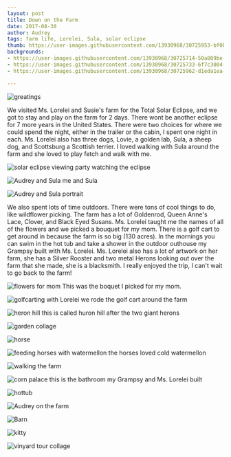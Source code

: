 ```yaml
---
layout: post
title: Down on the Farm
date: 2017-08-30
author: Audrey
tags: farm life, Lorelei, Sula, solar eclipse
thumb: https://user-images.githubusercontent.com/13930968/30725953-bf0b7886-9f0d-11e7-9f8c-b4db70095ff8.jpg
backgrounds:
- https://user-images.githubusercontent.com/13930968/30725714-50a809be-9f0c-11e7-88e7-cb35521e33d2.jpg
- https://user-images.githubusercontent.com/13930968/30725733-6f7c3004-9f0c-11e7-9f72-f3ce75397b52.jpg
- https://user-images.githubusercontent.com/13930968/30725962-d1eda1ea-9f0d-11e7-9e43-2e36bd00d416.jpg

---
```

![greatings](https://user-images.githubusercontent.com/13930968/30725813-ed7cfd12-9f0c-11e7-8186-8f0483478cbd.jpg)

We visited Ms. Lorelei and Susie's farm for the Total Solar Eclipse, and we got to stay and play on the farm for 2 days. There wont be another eclipse for 7 more years in the United States. There were two choices for where we could spend the night, either in the trailer or the cabin, I spent one night in each. Ms. Lorelei also has three dogs,  Lovie, a golden lab, Sula, a sheep dog, and Scottsburg a Scottish terrier. I loved walking with Sula around the farm and she loved to play fetch and walk with me.

![solar eclipse viewing party](https://user-images.githubusercontent.com/13930968/30726135-b50b94c8-9f0e-11e7-963f-daebac53c9ec.JPG)
watching the eclipse

![Audrey and Sula](https://user-images.githubusercontent.com/13930968/30725977-dddd3e7a-9f0d-11e7-82f1-bbc00d468daf.jpg)
me and Sula

![Audrey and Sula portrait](https://user-images.githubusercontent.com/13930968/30726088-5d347efe-9f0e-11e7-95b4-e61e2bff44cb.jpg)

   We also spent lots of time outdoors. There were tons of cool things to do, like wildflower picking. The farm has a lot of Goldenrod, Queen Anne's Lace, Clover, and Black Eyed Susans. Ms. Lorelei taught me the names of all of the flowers and we picked a bouquet for my mom.  There is a golf cart to get around in because the farm is so big (130 acres). In the mornings you can swim in the hot tub and take a shower in the outdoor outhouse my Grampsy built with Ms. Lorelei. Ms. Lorelei also has a lot of artwork on her farm, she has a Silver Rooster and two metal Herons looking out over the farm that she made, she is a blacksmith. I really enjoyed the trip, I can't wait to go back to the farm!
   
   ![flowers for mom](https://user-images.githubusercontent.com/13930968/30725884-54ea3bd6-9f0d-11e7-828f-e7e4c27b564d.jpg)
   This was the boquet I picked for my mom. 
   
   ![golfcarting with Lorelei](https://user-images.githubusercontent.com/13930968/30725714-50a809be-9f0c-11e7-88e7-cb35521e33d2.jpg)
   we rode the golf cart around the farm
   
![heron hill](https://user-images.githubusercontent.com/13930968/30725733-6f7c3004-9f0c-11e7-9f72-f3ce75397b52.jpg)
this is called huron hill after the two giant herons

![garden collage](https://user-images.githubusercontent.com/13930968/30726127-9d5c669a-9f0e-11e7-8c71-cae3709d2d01.JPG)

![horse](https://user-images.githubusercontent.com/13930968/30725758-8aca3266-9f0c-11e7-8c6e-f8b072b7912c.jpg)

![feeding horses with watermellon](https://user-images.githubusercontent.com/13930968/30725772-9b643374-9f0c-11e7-9f11-5e0248adfb21.jpg)
the horses loved cold watermellon

![walking the farm](https://user-images.githubusercontent.com/13930968/30725786-bfd5b854-9f0c-11e7-9508-29cbeddc4b5b.jpg)

![corn palace](https://user-images.githubusercontent.com/13930968/30725799-cb143b28-9f0c-11e7-884c-3e72aa82c41d.jpg)
this is the bathroom my Grampsy and Ms. Lorelei built

![hottub](https://user-images.githubusercontent.com/13930968/30725865-37d19cba-9f0d-11e7-9f78-65cfcd897714.jpg)

![Audrey on the farm](https://user-images.githubusercontent.com/13930968/30725953-bf0b7886-9f0d-11e7-9f8c-b4db70095ff8.jpg)

![Barn](https://user-images.githubusercontent.com/13930968/30725962-d1eda1ea-9f0d-11e7-9e43-2e36bd00d416.jpg)

![kitty](https://user-images.githubusercontent.com/13930968/30726051-2e2c42cc-9f0e-11e7-93ec-4684795ebeaf.jpg)

![vinyard tour collage](https://user-images.githubusercontent.com/13930968/30726149-cf416b88-9f0e-11e7-8523-d42f0cfcd182.JPG)

